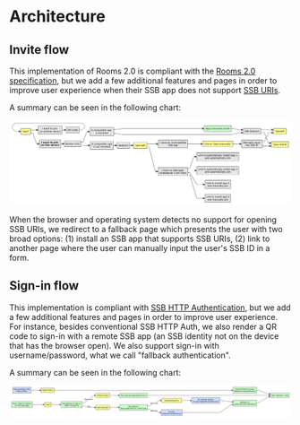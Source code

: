 <!--
SPDX-FileCopyrightText: 2021 The NGI Pointer Secure-Scuttlebutt Team of 2020/2021

SPDX-License-Identifier: CC0-1.0
-->

# Architecture

## Invite flow

This implementation of Rooms 2.0 is compliant with the [Rooms 2.0
specification](https://github.com/ssb-ngi-pointer/rooms2), but we add a few additional features
and pages in order to improve user experience when their SSB app does not support [SSB
URIs](https://github.com/ssb-ngi-pointer/ssb-uri-spec).

A summary can be seen in the following chart:

![Chart](./images/invites-chart.png)

When the browser and operating system detects no support for opening SSB URIs, we redirect to a
fallback page which presents the user with two broad options: (1) install an SSB app that
supports SSB URIs, (2) link to another page where the user can manually input the user's SSB ID
in a form.

## Sign-in flow

This implementation is compliant with [SSB HTTP
Authentication](https://github.com/ssb-ngi-pointer/ssb-http-auth-spec), but we add a few
additional features and pages in order to improve user experience. For instance, besides
conventional SSB HTTP Auth, we also render a QR code to sign-in with a remote SSB app (an SSB
identity not on the device that has the browser open). We also support sign-in with
username/password, what we call "fallback authentication".

A summary can be seen in the following chart:

![Chart](./images/login-chart.png)